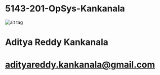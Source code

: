 # 5143-201-OpSys-Kankanala
![alt tag](https://avatars2.githubusercontent.com/u/21373989?v=3&u=ae94e8b18a6dbd1c71fcc0303639438b5084520b&s=400)
# Aditya Reddy Kankanala
# adityareddy.kankanala@gmail.com
